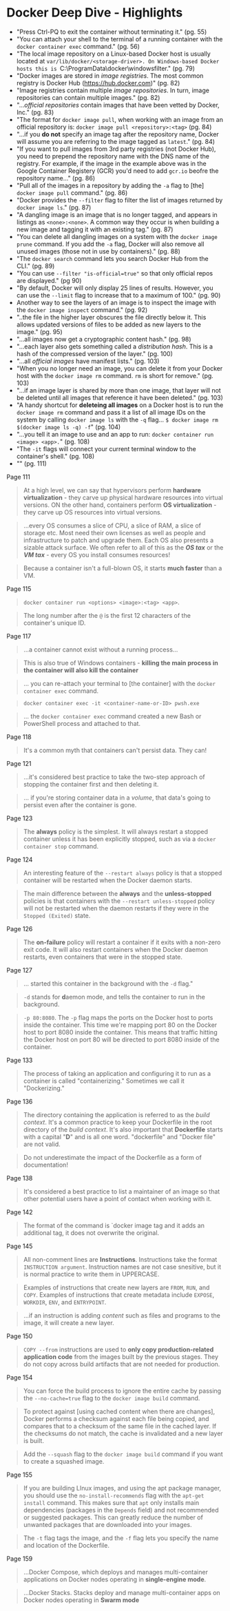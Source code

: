 # Docker Deep Dive - Highlights

- "Press Ctrl-PQ to exit the container without terminating it." (pg. 55)
- "You can attach your shell to the terminal of a running container with the `docker container exec` command." (pg. 56)
- "The local image repository on a Linux-based Docker host is usually located at `var/lib/docker/<storage-driver>. On Windows-based Docker hosts this is `C:\ProgramData\docker\windowsfilter." (pg. 79)
- "Docker images are stored in *image registries*. The most common registry is Docker Hub (<https://hub.docker.com>)" (pg. 82)
- "Image registries contain multiple *image repositories*. In turn, image repositories can contain multiple images." (pg. 82)
- "...*official repositories* contain images that have been vetted by Docker, Inc." (pg. 83)
- "The format for `docker image pull`, when working with an image from an official repository is: `docker image pull <repository>:<tag>` (pg. 84)
- "...if you **do not** specify an image tag after the repository name, Docker will assume you are referring to the image tagged as `latest`." (pg. 84)
- "If you want to pull images from 3rd party registries (not Docker Hub), you need to prepend the repository name with the DNS name of the registry. For example, if the image in the example above was in the Google Container Registery (GCR) you'd need to add `gcr.io` beofre the repository name..." (pg. 86)
- "Pull all of the images in a repository by adding the `-a` flag to [the] `docker image pull` command." (pg. 86)
- "Docker provides the `--filter` flag to filter the list of images returned by `docker image ls`." (pg. 87)
- "A dangling image is an image that is no longer tagged, and appears in listings as `<none>:<none>`. A common way they occur is when building a new image and tagging it with an existing tag." (pg. 87)
- "You can delete all dangling images on a system with the `docker image prune` command. If you add the `-a` flag, Docker will also remove all unused images (those not in use by containers)." (pg. 88)
- "The `docker search` command lets you search Docker Hub from the CLI." (pg. 89)
- "You can use `--filter "is-official=true"` so that only official repos are displayed." (pg 90)
- "By default, Docker will only display 25 lines of results. However, you can use the `--limit` flag to increase that to a maximum of 100." (pg. 90)
- Another way to see the layers of an image is to inspect the image with the `docker image inspect` command." (pg. 92)
- "..the file in the higher layer obscures the file directly below it. This allows updated versions of files to be added as new layers to the image." (pg. 95)
- "...all images now get a cryptographic content hash." (pg. 98)
- "...each layer also gets something called a *distribution hash*. This is a hash of the compressed version of the layer." (pg. 100)
- "...all *official images* have manifest lists." (pg. 103)
- "When you no longer need an image, you can delete it from your Docker host with the `docker image rm` command. `rm` is short for remove." (pg. 103)
- "...if an image layer is shared by more than one image, that layer will not be deleted until all images that reference it have been deleted." (pg. 103)
- "A handy shortcut for **deleteing all images** on a Docker host is to run the `docker image rm` command and pass it a list of all image IDs on the system by calling `docker image ls` with the `-q` flag... `$ docker image rm $(docker image ls -q) -f`" (pg. 104)
- "...you tell it an image to use and an app to run: `docker container run <image> <app>.`" (pg. 108)
- "The `-it` flags will connect your current terminal window to the container's shell." (pg. 108)
- "" (pg. 111)

Page 111

>At a high level, we can say that hypervisors perform **hardware virtualization** - they carve up physical hardware resources into virtual versions. ON the other hand, containers perform **OS virtualization** - they carve up OS resources into virtual versions.

>...every OS consumes a slice of CPU, a slice of RAM, a slice of storage etc. Most need their own licenses as well as people and infrastructure to patch and upgrade them. Each OS also presents a sizable attack surface. We often refer to all of this as the _**OS tax**_ or the _**VM tax**_ - every OS you install consumes resources!

> Because a container isn't a full-blown OS, it starts **much faster** than a VM.

Page 115

> `docker container run <options> <image>:<tag> <app>`.

>The long number after the `@` is the first 12 characters of the container's unique ID.

Page 117

> ...a container cannot exist without a running process...

> This is also true of Windows containers - **killing the main process in the container will also kill the container**

> ... you can re-attach your terminal to [the container] with the `docker container exec` command.

> `docker container exec -it <container-name-or-ID> pwsh.exe`

> ... the `docker container exec` command created a new Bash or PowerShell process and attached to that.

Page 118

> It's a common myth that containers can't persist data. They can!

Page 121

> ...it's considered best practice to take the two-step approach of stopping the container first and then deleting it.

> ... if you're storing container data in a *volume*, that data's going to persist even after the container is gone.

Page 123

> The **always** policy is the simplest. It will always restart a stopped container unless it has been explicitly stopped, such as via a `docker container stop` command.

Page 124

> An interesting feature of the `--restart always` policy is that a stopped container will be restarted when the Docker daemon starts.

> The main difference between the **always** and the **unless-stopped** policies is that containers with the `--restart unless-stopped` policy will not be restarted when the daemon restarts if they were in the `Stopped (Exited)` state.

Page 126

> The **on-failure** policy will restart a container if it exits with a non-zero exit code. It will also restart containers when the Docker daemon restarts, even containers that were in the stopped state.

Page 127

> ... started this container in the background with the `-d` flag."

> `-d` stands for **d**aemon mode, and tells the container to run in the background.

> `-p 80:8080`. The `-p` flag maps the ports on the Docker host to ports inside the container. This time we're mapping port 80 on the Docker host to port 8080 inside the container. This means that traffic hitting the Docker host on port 80 will be directed to port 8080 inside of the container.

Page 133

> The process of taking an application and configuring it to run as a container is called "containerizing." Sometimes we call it "Dockerizing."

Page 136

> The directory containing the application is referred to as the *build context*. It's a common practice to keep your Dockerfile in the root directory of the *build context*. It's also important that **Dockerfile** starts with a capital "**D**" and is all one word. "dockerfile" and "Docker file" are not valid.

> Do not underestimate the impact of the Dockerfile as a form of documentation!

Page 138

> It's considered a best practice to list a maintainer of an image so that other potential users have a point of contact when working with it.

Page 142

> The format of the command is `docker image tag <current-tag> <new-tag> and it adds an additional tag, it does not overwrite the original.

Page 145

> All non-comment lines are **Instructions**. Instructions take the format `INSTRUCTION argument`. Instruction names are not case snesitive, but it is normal practice to write them in UPPERCASE.

> Examples of instructions that create new layers are `FROM`, `RUN`, and `COPY`. Examples of instructions that create metadata include `EXPOSE`, `WORKDIR`, `ENV`, and `ENTRYPOINT`.

> ...if an instruction is adding *content* such as files and programs to the image, it will create a new layer.

Page 150

> `COPY --from` instructions are used to **only copy production-related application code** from the images built by the previous stages. They do not copy across build artifacts that are not needed for production.

Page 154

> You can force the build process to ignore the entire cache by passing the `--no-cache=true` flag to the `docker image build` command.

> To protect against [using cached content when there are changes], Docker performs a checksum against each file being copied, and compares that to a checksum of the same file in the cached layer. If the checksums do not match, the cache is invalidated and a new layer is built.

> Add the `--squash` flag to the `docker image build` command if you want to create a squashed image.

Page 155

> If you are building LInux images, and using the apt package manager, you should use the `no-install-recommends` flag with the `apt-get install` command. This makes sure that `apt` only installs main dependencies (packages in the `Depends` field) and not recommended or suggested packages. This can greatly reduce the number of unwanted packages that are downloaded into your images.

> The `-t` flag tags the image, and the `-f` flag lets you specify the name and location of the Dockerfile.

Page 159

> ...Docker Compose, which deploys and manages multi-container applications on Docker nodes operating in **single-engine mode**.

> ...Docker Stacks. Stacks deploy and manage multi-container apps on Docker nodes operating in **Swarm mode**
